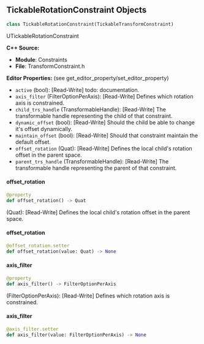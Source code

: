 ## TickableRotationConstraint Objects

```python
class TickableRotationConstraint(TickableTransformConstraint)
```

UTickableRotationConstraint

**C++ Source:**

- **Module**: Constraints
- **File**: TransformConstraint.h

**Editor Properties:** (see get_editor_property/set_editor_property)

- ``active`` (bool):  [Read-Write]
  todo: documentation.
- ``axis_filter`` (FilterOptionPerAxis):  [Read-Write] Defines which rotation axis is constrained.
- ``child_trs_handle`` (TransformableHandle):  [Read-Write] The transformable handle representing the child of that constraint.
- ``dynamic_offset`` (bool):  [Read-Write] Should the child be able to change it's offset dynamically.
- ``maintain_offset`` (bool):  [Read-Write] Should that constraint maintain the default offset.
- ``offset_rotation`` (Quat):  [Read-Write] Defines the local child's rotation offset in the parent space.
- ``parent_trs_handle`` (TransformableHandle):  [Read-Write] The transformable handle representing the parent of that constraint.

<a id="unreal.TickableRotationConstraint.offset_rotation"></a>

#### offset_rotation

```python
@property
def offset_rotation() -> Quat
```

(Quat):  [Read-Write] Defines the local child's rotation offset in the parent space.

<a id="unreal.TickableRotationConstraint.offset_rotation"></a>

#### offset_rotation

```python
@offset_rotation.setter
def offset_rotation(value: Quat) -> None
```

<a id="unreal.TickableRotationConstraint.axis_filter"></a>

#### axis_filter

```python
@property
def axis_filter() -> FilterOptionPerAxis
```

(FilterOptionPerAxis):  [Read-Write] Defines which rotation axis is constrained.

<a id="unreal.TickableRotationConstraint.axis_filter"></a>

#### axis_filter

```python
@axis_filter.setter
def axis_filter(value: FilterOptionPerAxis) -> None
```

<a id="unreal.TickableScaleConstraint"></a>